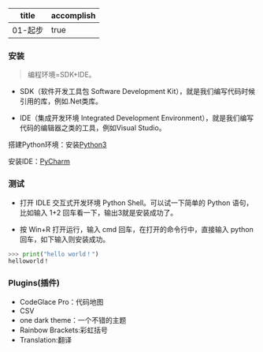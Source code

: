 | title   | accomplish |
| ------- | ---------- |
| 01-起步 | true       |

### 安装

> 编程环境=SDK+IDE。

- SDK（软件开发工具包 Software Development Kit），就是我们编写代码时候引用的库，例如.Net类库。

- IDE（集成开发环境 Integrated Development Environment），就是我们编写代码的编辑器之类的工具，例如Visual Studio。

搭建Python环境：安装[Python3](https://www.python.org/)

安装IDE：[PyCharm](https://www.jetbrains.com/pycharm/)

### 测试 

- 打开 IDLE 交互式开发环境 Python Shell。可以试一下简单的 Python 语句，比如输入 1+2 回车看一下，输出3就是安装成功了。

- 按 Win+R 打开运行，输入 cmd 回车，在打开的命令行中，直接输入 python 回车，如下输入则安装成功。

```python
>>> print("hello world！")
helloworld！
```

### Plugins(插件)

- CodeGlace Pro：代码地图
- CSV
- one dark theme：一个不错的主题
- Rainbow Brackets:彩虹括号
- Translation:翻译
